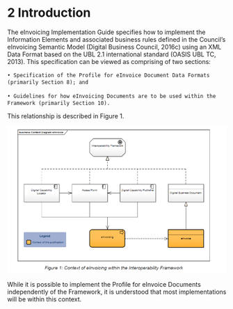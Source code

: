 # 2 Introduction 

The eInvoicing Implementation Guide specifies how to implement the Information Elements and associated business rules defined in the Council’s eInvoicing Semantic Model (Digital Business Council, 2016c) using an XML Data Format based on the UBL 2.1 international standard (OASIS UBL TC, 2013). This specification can be viewed as comprising of two sections: 

    • Specification of the Profile for eInvoice Document Data Formats (primarily Section 8); and 

    • Guidelines for how eInvoicing Documents are to be used within the Framework (primarily Section 10). 

This relationship is described in Figure 1. 

![introduction-context_Logo](images/introduction-context.PNG ) 

While it is possible to implement the Profile for eInvoice Documents independently of the Framework, it is understood that most implementations will be within this context. 
